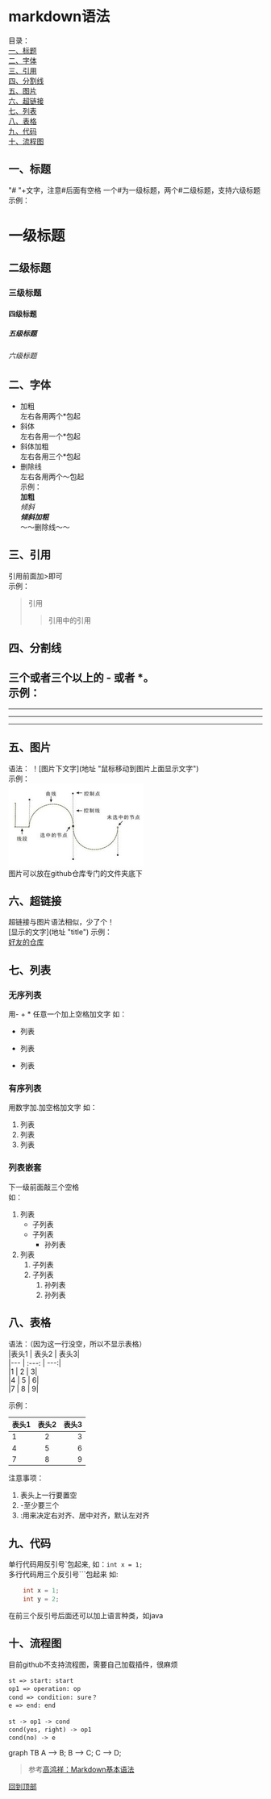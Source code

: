 # markdown语法
目录：  
<span id="top"></span>
[一、标题](#1)  
[二、字体](#2)  
[三、引用](#3)  
[四、分割线](#4)  
[五、图片](#5)  
[六、超链接](#6)  
[七、列表](#7)  
[八、表格](#8)  
[九、代码](#9)  
[十、流程图](#10)  

## <span id="1">一、标题</span>
"# "+文字，注意#后面有空格
一个#为一级标题，两个#二级标题，支持六级标题
示例：
# 一级标题
## 二级标题
### 三级标题
#### 四级标题
##### 五级标题
###### 六级标题  

## <span id="2">二、字体</span>
* 加粗  
左右各用两个*包起
* 斜体  
左右各用一个*包起
* 斜体加粗  
左右各用三个*包起
* 删除线  
左右各用两个～包起  
示例：  
**加粗**  
*倾斜*  
***倾斜加粗***  
～～删除线～～

## <span id="3">三、引用</span>
引用前面加>即可  
示例：  
>引用
>>引用中的引用

## <span id="4">四、分割线</span>
三个或者三个以上的 - 或者 *。  
示例：  
---
----
***
****

## <span id="5">五、图片</span>
语法： ！\[图片下文字](地址 "鼠标移动到图片上面显示文字")  
示例：  
![贝塞尔曲线](https://github.com/chinabosh/android/blob/master/material/pictures/beziercurve.jpg "贝塞尔曲线")  
图片可以放在github仓库专门的文件夹底下  

## <span id="6">六、超链接</span>
超链接与图片语法相似，少了个！  
\[显示的文字](地址 "title")
示例：  
[好友的仓库](https://github.com/jjkislele "jjk")

## <span id="7">七、列表</span>
### 无序列表   
用- + * 任意一个加上空格加文字 
如：  
* 列表
- 列表
+ 列表 
### 有序列表  
用数字加.加空格加文字
如：  
1. 列表
2. 列表
3. 列表
### 列表嵌套
下一级前面敲三个空格  
如：
1. 列表
   * 子列表
   - 子列表
      + 孙列表
2. 列表
   1. 子列表
   2. 子列表
      1. 孙列表
      2. 孙列表
 
## <span id="8">八、表格</span>
语法：（因为这一行没空，所以不显示表格）  
|表头1 | 表头2 | 表头3|  
|--- | :---: | ---:|  
|1 | 2 | 3|  
|4 | 5 | 6|  
|7 | 8 | 9|  

示例：  

|表头1 | 表头2 | 表头3|  
|--- | :---: | ---:|  
|1 | 2 | 3|  
|4 | 5 | 6|  
|7 | 8 | 9|  
注意事项：
1. 表头上一行要置空
2. -至少要三个
3. :用来决定右对齐、居中对齐，默认左对齐

## <span id="9">九、代码</span>
单行代码用反引号\`包起来,
如：`int x = 1;`  
多行代码用三个反引号\```包起来
如:  
```java
    int x = 1;
    int y = 2;
```
在前三个反引号后面还可以加上语言种类，如java

## <span id="10">十、流程图</span>
目前github不支持流程图，需要自己加载插件，很麻烦  
```flow
st => start: start
op1 => operation: op
cond => condition: sure？
e => end: end

st -> op1 -> cond
cond(yes, right) -> op1
cond(no) -> e
```
<script src="mermaid-8.1.0/src/mermaid.js"></script>

<div class="mermaid">
graph TB
A --> B;
B --> C;
C --> D;
</div>

>参考[高鸿祥：Markdown基本语法](https://www.jianshu.com/p/191d1e21f7ed)

  
[回到顶部](#top)


